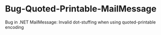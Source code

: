 Bug-Quoted-Printable-MailMessage
================================

Bug in .NET MailMessage: Invalid dot-stuffing when using quoted-printable encoding